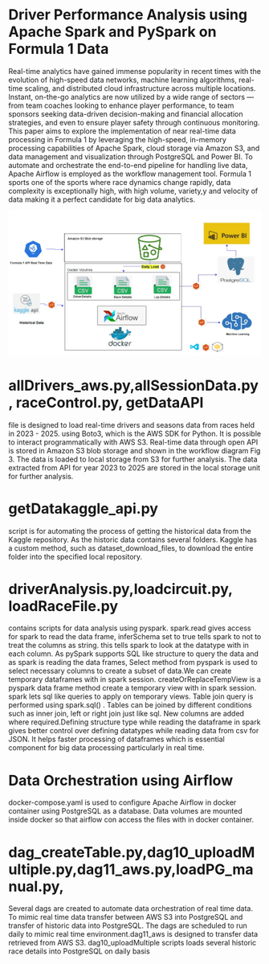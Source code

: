 # Driver Performance Analysis using Apache Spark and PySpark on Formula 1 Data

Real-time analytics have gained immense popularity in recent times with the evolution of high-speed data networks, machine learning algorithms, real-time scaling, and distributed cloud infrastructure across multiple locations. Instant, on-the-go analytics are now utilized by a wide range of sectors — from team coaches looking to enhance player performance, to team sponsors seeking data-driven decision-making and financial allocation strategies, and even to ensure player safety through continuous monitoring. This paper aims to explore the implementation of near real-time data processing in Formula 1 by leveraging the high-speed, in-memory processing capabilities of Apache Spark, cloud storage via Amazon S3, and data management and visualization through PostgreSQL and Power BI.  To automate and orchestrate the end-to-end pipeline for handling live data, Apache Airflow is employed as the workflow management tool. Formula 1 sports one of the sports where race dynamics change rapidly, data complexity is exceptionally high, with high volume, variety,y and velocity of data making it a perfect candidate for big data analytics. 


![image alt](https://github.com/x23425237/DataIntensive_CA2/blob/main/workflow.jpg)



# allDrivers_aws.py,allSessionData.py, raceControl.py, getDataAPI
file is designed to load real-time drivers and seasons data from races held in 2023 - 2025. using Boto3, which is the AWS SDK for Python. It is possible to interact programmatically with AWS S3. Real-time data through open API is stored in Amazon S3 blob storage and shown in the workflow diagram Fig 3.  The data is loaded to local storage from S3 for further analysis. The data extracted from API for year 2023 to 2025 are stored in the local storage unit for further analysis.


# getDatakaggle_api.py 
script is for automating the process of getting the historical data from the Kaggle repository. As the historic data contains several folders. Kaggle has a custom method, such as dataset_download_files, to download the entire folder into the specified local repository. 


# driverAnalysis.py,loadcircuit.py, loadRaceFile.py
contains scripts for data analysis using pyspark. spark.read gives access for spark to read the data frame, inferSchema set to true tells spark to not to treat the columns as string. this tells spark to look at the datatype with in each column. As pySpark supports SQL like structure to query the data and as spark is reading the data frames, Select method from pyspark is used to select necessary columns to create a subset of data.We can create temporary dataframes with in spark session. createOrReplaceTempView is a pyspark data frame method create a temporary view with in spark session. spark lets sql like queries to apply on temporary views. Table join query is performed using spark.sql() . Tables can be joined by different conditions such as inner join, left or right join just like sql. New columns are added where required.Defining structure type while reading the dataframe in spark gives better control over defining 
datatypes while reading data from csv for JSON. It helps faster processing of dataframes which is essential component for big data processing particularly in real time. 

# Data Orchestration using Airflow
docker-compose.yaml is used to configure Apache Airflow in docker container using PostgreSQL as a database. Data volumes are mounted inside docker so that airflow con access the files with in docker container.


# dag_createTable.py,dag10_uploadMultiple.py,dag11_aws.py,loadPG_manual.py,
Several dags are created to automate data orchestration of real time data. To mimic real time data transfer between AWS S3 into PostgreSQL and transfer of historic data into PostgreSQL. The dags are scheduled to run daily to mimic real time environment.dag11\_aws is designed to transfer data retrieved from AWS S3. dag10\_uploadMultiple scripts loads several historic race details into PostgreSQL on daily basis

